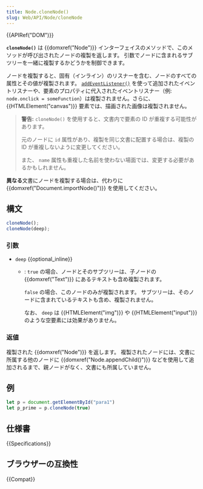 ```yaml
---
title: Node.cloneNode()
slug: Web/API/Node/cloneNode
---
```


{{APIRef("DOM")}}

**`cloneNode()`** は {{domxref("Node")}} インターフェイスのメソッドで、このメソッドが呼び出されたノードの複製を返します。
引数でノードに含まれるサブツリーを一緒に複製するかどうかを制御できます。

ノードを複製すると、固有（インライン）のリスナーを含む、ノードのすべての属性とその値が複製されます。 [`addEventListener()`](/ja/docs/Web/API/EventTarget/addEventListener) を使って追加されたイベントリスナーや、要素のプロパティに代入されたイベントリスナー（例: `node.onclick = someFunction`）は複製されません。さらに、 {{HTMLElement("canvas")}} 要素では、描画された画像は複製されません。

> **警告:** `cloneNode()` を使用すると、文書内で要素の ID が重複する可能性があります。
>
> 元のノードに `id` 属性があり、複製を同じ文書に配置する場合は、複製の ID が重複しないように変更してください。
>
> また、 `name` 属性も重複した名前を使わない場面では、変更する必要があるかもしれません。

**異なる**文書にノードを複製する場合は、代わりに {{domxref("Document.importNode()")}} を使用してください。

## 構文

```js
cloneNode();
cloneNode(deep);
```

### 引数

- `deep` {{optional_inline}}

  - : `true` の場合、ノードとそのサブツリーは、子ノードの {{domxref("Text")}} にあるテキストも含め複製されます。

    `false` の場合、このノードのみが複製されます。
    サブツリーは、そのノードに含まれているテキストも含め、複製されません。

    なお、 `deep` は {{HTMLElement("img")}} や {{HTMLElement("input")}} のような空要素には効果がありません。

### 返値

複製された {{domxref("Node")}} を返します。
複製されたノードには、文書に所属する他のノードに {{domxref("Node.appendChild()")}} などを使用して追加されるまで、親ノードがなく、文書にも所属していません。

## 例

```js
let p = document.getElementById("para1")
let p_prime = p.cloneNode(true)
```

## 仕様書

{{Specifications}}

## ブラウザーの互換性

{{Compat}}
